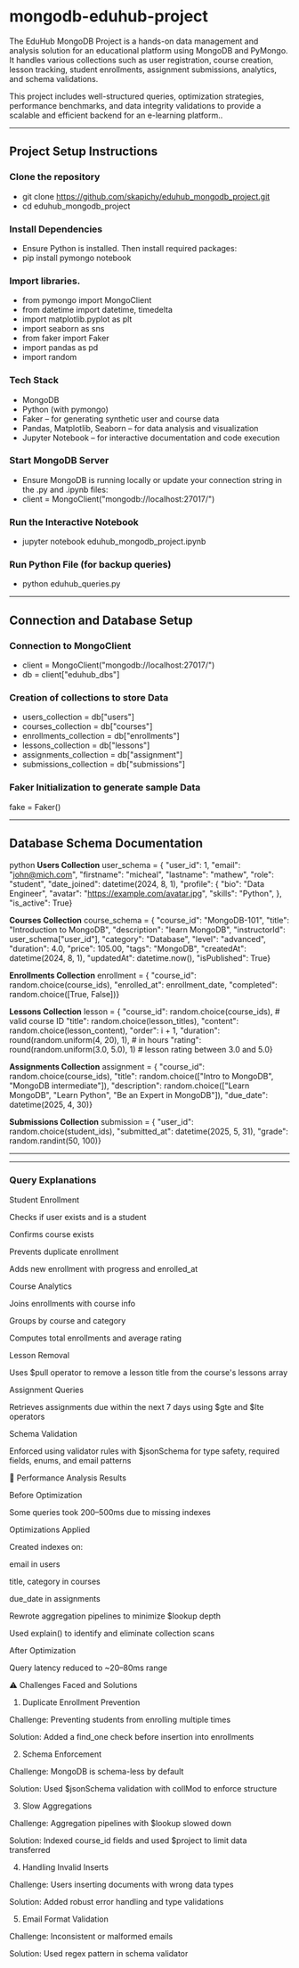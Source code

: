 # mongodb-eduhub-project
The EduHub MongoDB Project is a hands-on data management and analysis solution for an educational platform using MongoDB and PyMongo. It handles various collections such as user registration, course creation, lesson tracking, student enrollments, assignment submissions, analytics, and schema validations.

This project includes well-structured queries, optimization strategies, performance benchmarks, and data integrity validations to provide a scalable and efficient backend for an e-learning platform..

---
##  Project Setup Instructions
### Clone the repository  
- git clone https://github.com/skapichy/eduhub_mongodb_project.git
- cd eduhub_mongodb_project

### Install Dependencies 
- Ensure Python is installed. Then install required packages:
- pip install pymongo notebook

### Import libraries.
- from pymongo import MongoClient
- from datetime import datetime, timedelta
- import matplotlib.pyplot as plt
- import seaborn as sns
- from faker import Faker
- import pandas as pd
- import random

### Tech Stack
- MongoDB
- Python (with pymongo)
- Faker – for generating synthetic user and course data
- Pandas, Matplotlib, Seaborn – for data analysis and visualization
- Jupyter Notebook – for interactive documentation and code execution

### Start MongoDB Server
- Ensure MongoDB is running locally or update your connection string in the .py and .ipynb files: 
- client = MongoClient("mongodb://localhost:27017/")

### Run the Interactive Notebook
- jupyter notebook eduhub_mongodb_project.ipynb

### Run Python File (for backup queries)
- python eduhub_queries.py

---
## Connection and Database Setup
### Connection to MongoClient
- client = MongoClient("mongodb://localhost:27017/")
- db = client["eduhub_dbs"]

### Creation of collections to store Data
- users_collection = db["users"]
- courses_collection = db["courses"]
- enrollments_collection = db["enrollments"]
- lessons_collection = db["lessons"]
- assignments_collection = db["assignment"]
- submissions_collection = db["submissions"]

### Faker Initialization to generate sample Data
fake = Faker()

---
## Database Schema Documentation
python
**Users Collection**
user_schema = { 
    "user_id": 1,
    "email": "john@mich.com",
    "firstname": "micheal",
    "lastname": "mathew",
    "role": "student",
    "date_joined": datetime(2024, 8, 1),
    "profile": {
        "bio": "Data Engineer",
        "avatar": "https://example.com/avatar.jpg",
        "skills": "Python",
    },
    "is_active": True}

**Courses Collection**
course_schema = {
    "course_id": "MongoDB-101",
    "title": "Introduction to MongoDB",
    "description": "learn MongoDB",
    "instructorId": user_schema["user_id"],
    "category": "Database",
    "level": "advanced",
    "duration": 4.0,
    "price": 105.00,
    "tags": "MongoDB",
    "createdAt": datetime(2024, 8, 1),
    "updatedAt": datetime.now(),
    "isPublished": True}

**Enrollments Collection**
enrollment = {
     "course_id": random.choice(course_ids),
    "enrolled_at": enrollment_date,
    "completed": random.choice([True, False])}

**Lessons Collection**
lesson = {
    "course_id": random.choice(course_ids),  # valid course ID
    "title": random.choice(lesson_titles),
    "content": random.choice(lesson_content),
    "order": i + 1,
    "duration": round(random.uniform(4, 20), 1),  # in hours
    "rating": round(random.uniform(3.0, 5.0), 1)  # lesson rating between 3.0 and 5.0}

**Assignments Collection**
assignment = {
    "course_id": random.choice(course_ids),
    "title": random.choice(["Intro to MongoDB", "MongoDB intermediate"]),
    "description": random.choice(["Learn MongoDB", "Learn Python", "Be an Expert in MongoDB"]),
    "due_date": datetime(2025, 4, 30)}

**Submissions Collection**
submission = {
    "user_id": random.choice(student_ids),
    "submitted_at": datetime(2025, 5, 31),
    "grade": random.randint(50, 100)}

---
---

### Query Explanations

Student Enrollment

Checks if user exists and is a student

Confirms course exists

Prevents duplicate enrollment

Adds new enrollment with progress and enrolled_at

Course Analytics

Joins enrollments with course info

Groups by course and category

Computes total enrollments and average rating

Lesson Removal

Uses $pull operator to remove a lesson title from the course's lessons array

Assignment Queries

Retrieves assignments due within the next 7 days using $gte and $lte operators

Schema Validation

Enforced using validator rules with $jsonSchema for type safety, required fields, enums, and email patterns

🚀 Performance Analysis Results

Before Optimization

Some queries took 200–500ms due to missing indexes

Optimizations Applied

Created indexes on:

email in users

title, category in courses

due_date in assignments

Rewrote aggregation pipelines to minimize $lookup depth

Used explain() to identify and eliminate collection scans

After Optimization

Query latency reduced to ~20–80ms range

⚠️ Challenges Faced and Solutions

1. Duplicate Enrollment Prevention

Challenge: Preventing students from enrolling multiple times

Solution: Added a find_one check before insertion into enrollments

2. Schema Enforcement

Challenge: MongoDB is schema-less by default

Solution: Used $jsonSchema validation with collMod to enforce structure

3. Slow Aggregations

Challenge: Aggregation pipelines with $lookup slowed down

Solution: Indexed course_id fields and used $project to limit data transferred

4. Handling Invalid Inserts

Challenge: Users inserting documents with wrong data types

Solution: Added robust error handling and type validations

5. Email Format Validation

Challenge: Inconsistent or malformed emails

Solution: Used regex pattern in schema validator

